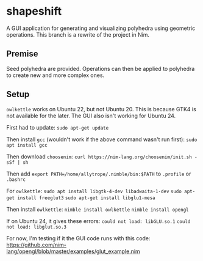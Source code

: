 # shapeshift
A GUI application for generating and visualizing polyhedra using geometric operations. This branch is a rewrite of the project in Nim.

## Premise
Seed polyhedra are provided.
Operations can then be applied to polyhedra to create new and more complex ones.

## Setup
`owlkettle` works on Ubuntu 22, but not Ubuntu 20. This is because GTK4 is not available for the later. The GUI also isn't working for Ubuntu 24.

First had to update:
`sudo apt-get update`

Then install `gcc` (wouldn't work if the above command wasn't run first):
`sudo apt install gcc`

Then download `choosenim`:
`curl https://nim-lang.org/choosenim/init.sh -sSf | sh`

Then add `export PATH=/home/allytrope/.nimble/bin:$PATH` to `.profile` or `.bashrc`

For `owlkettle`:
`sudo apt install libgtk-4-dev libadwaita-1-dev`
`sudo apt-get install freeglut3`
`sudo apt-get install libglu1-mesa`

Then install `owlkettle`:
`nimble install owlkettle`
`nimble install opengl`

If on Ubuntu 24, it gives these errors:
`could not load: libGLU.so.1`
`could not load: libglut.so.3`

For now, I'm testing if it the GUI code runs with this code: https://github.com/nim-lang/opengl/blob/master/examples/glut_example.nim
